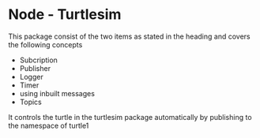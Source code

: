 # Node - Turtlesim
This package consist of the two items as stated in the heading and covers the following concepts

- Subcription
- Publisher
- Logger
- Timer
- using inbuilt messages
- Topics

It controls the turtle in the turtlesim package automatically by publishing to the namespace of turtle1
